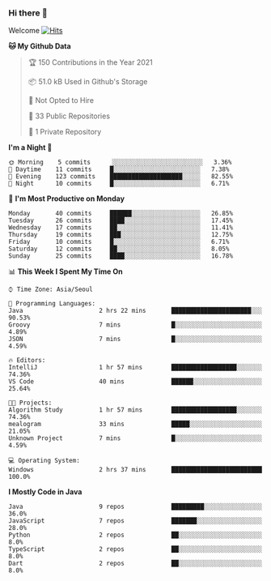 ### Hi there 👋 

Welcome [![Hits](https://hits.seeyoufarm.com/api/count/incr/badge.svg?url=https%3A%2F%2Fgithub.com%2Fharry4455&count_bg=%2379C83D&title_bg=%23555555&icon=&icon_color=%23E7E7E7&title=hits&edge_flat=false)](https://hits.seeyoufarm.com)


<!--
**harry4455/harry4455** is a ✨ _special_ ✨ repository because its `README.md` (this file) appears on your GitHub profile.

Here are some ideas to get you started:

- 🔭 I’m currently working on ...
- 🌱 I’m currently learning ...
- 👯 I’m looking to collaborate on ...
- 🤔 I’m looking for help with ...
- 💬 Ask me about ...
- 📫 How to reach me: ...
- 😄 Pronouns: ...
- ⚡ Fun fact: ...
-->

<!--START_SECTION:waka-->
**🐱 My Github Data** 

> 🏆 150 Contributions in the Year 2021
 > 
> 📦 51.0 kB Used in Github's Storage 
 > 
> 🚫 Not Opted to Hire
 > 
> 📜 33 Public Repositories 
 > 
> 🔑 1 Private Repository 
 > 
**I'm a Night 🦉** 

```text
🌞 Morning    5 commits      ░░░░░░░░░░░░░░░░░░░░░░░░░   3.36% 
🌆 Daytime    11 commits     █░░░░░░░░░░░░░░░░░░░░░░░░   7.38% 
🌃 Evening    123 commits    ████████████████████░░░░░   82.55% 
🌙 Night      10 commits     █░░░░░░░░░░░░░░░░░░░░░░░░   6.71%

```
📅 **I'm Most Productive on Monday** 

```text
Monday       40 commits     ██████░░░░░░░░░░░░░░░░░░░   26.85% 
Tuesday      26 commits     ████░░░░░░░░░░░░░░░░░░░░░   17.45% 
Wednesday    17 commits     ██░░░░░░░░░░░░░░░░░░░░░░░   11.41% 
Thursday     19 commits     ███░░░░░░░░░░░░░░░░░░░░░░   12.75% 
Friday       10 commits     █░░░░░░░░░░░░░░░░░░░░░░░░   6.71% 
Saturday     12 commits     ██░░░░░░░░░░░░░░░░░░░░░░░   8.05% 
Sunday       25 commits     ████░░░░░░░░░░░░░░░░░░░░░   16.78%

```


📊 **This Week I Spent My Time On** 

```text
⌚︎ Time Zone: Asia/Seoul

💬 Programming Languages: 
Java                     2 hrs 22 mins       ██████████████████████░░░   90.53% 
Groovy                   7 mins              █░░░░░░░░░░░░░░░░░░░░░░░░   4.89% 
JSON                     7 mins              █░░░░░░░░░░░░░░░░░░░░░░░░   4.59%

🔥 Editors: 
IntelliJ                 1 hr 57 mins        ██████████████████░░░░░░░   74.36% 
VS Code                  40 mins             ██████░░░░░░░░░░░░░░░░░░░   25.64%

🐱‍💻 Projects: 
Algorithm Study          1 hr 57 mins        ██████████████████░░░░░░░   74.36% 
mealogram                33 mins             █████░░░░░░░░░░░░░░░░░░░░   21.05% 
Unknown Project          7 mins              █░░░░░░░░░░░░░░░░░░░░░░░░   4.59%

💻 Operating System: 
Windows                  2 hrs 37 mins       █████████████████████████   100.0%

```

**I Mostly Code in Java** 

```text
Java                     9 repos             █████████░░░░░░░░░░░░░░░░   36.0% 
JavaScript               7 repos             ███████░░░░░░░░░░░░░░░░░░   28.0% 
Python                   2 repos             ██░░░░░░░░░░░░░░░░░░░░░░░   8.0% 
TypeScript               2 repos             ██░░░░░░░░░░░░░░░░░░░░░░░   8.0% 
Dart                     2 repos             ██░░░░░░░░░░░░░░░░░░░░░░░   8.0%

```



<!--END_SECTION:waka-->
